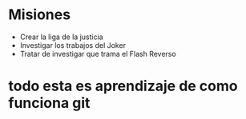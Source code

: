 # Misiones

* Crear la liga de la justicia
* Investigar los trabajos del Joker
* Tratar de investigar que trama el Flash Reverso


# todo esta es aprendizaje de como funciona git
